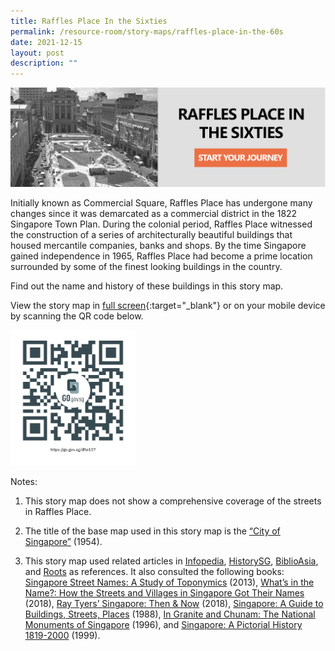 ```yaml
---
title: Raffles Place In the Sixties
permalink: /resource-room/story-maps/raffles-place-in-the-60s
date: 2021-12-15
layout: post
description: ""
---
```

[![Alt text for image on Isomer site](/images/storymap-image-raffles-place-sixties-1.png)
](https://nlb.geoicon.com/spatialdiscovery/storymaps/mapbox/index.html)

Initially known as Commercial Square, Raffles Place has undergone many changes since it was demarcated as a commercial district in the 1822 Singapore Town Plan. During the colonial period, Raffles Place witnessed the construction of a series of architecturally beautiful buildings that housed mercantile companies, banks and shops. By the time Singapore gained independence in 1965, Raffles Place had become a prime location surrounded by some of the finest looking buildings in the country. 

Find out the name and history of these buildings in this story map.

View the story map in [full screen](https://nlb.geoicon.com/spatialdiscovery/storymaps/buildings-along-singapore-river/index.html){:target="_blank"} or on your mobile device by scanning the QR code below.

<img src="/images/qr-code-storymap-raffles-place-60s.jpg" alt="qr-code-storymap-raffles-place-60s" style="width:200px;" />

Notes:

1. This story map does not show a comprehensive coverage of the streets in Raffles Place.

2. The title of the base map used in this story map is the [“City of Singapore”]( https://www.nas.gov.sg/archivesonline/maps_building_plans/record-details/f90605b3-115c-11e3-83d5-0050568939ad) (1954).

3. This story map used related articles in [Infopedia](https://eresources.nlb.gov.sg/infopedia/), [HistorySG](http://eresources.nlb.gov.sg/history), [BiblioAsia](https://www.nlb.gov.sg/Browse/BiblioAsia.aspx), and [Roots](https://www.roots.sg/) as references. It also consulted the following books: [Singapore Street Names: A Study of Toponymics](https://eservice.nlb.gov.sg/item_holding.aspx?bid=200123850) (2013), [What’s in the Name?: How the Streets and Villages in Singapore Got Their Names](https://eservice.nlb.gov.sg/item_holding.aspx?bid=202924449) (2018), [Ray Tyers’ Singapore: Then & Now](https://eservice.nlb.gov.sg/item_holding.aspx?bid=203784837) (2018), [Singapore: A Guide to Buildings, Streets, Places](http://eservice.nlb.gov.sg/item_holding.aspx?bid=4712298) (1988), [In Granite and Chunam: The National Monuments of Singapore](http://eservice.nlb.gov.sg/item_holding_s.aspx?bid=7919754) (1996), and [Singapore: A Pictorial History 1819-2000](http://eservice.nlb.gov.sg/item_holding.aspx?bid=9651676) (1999).